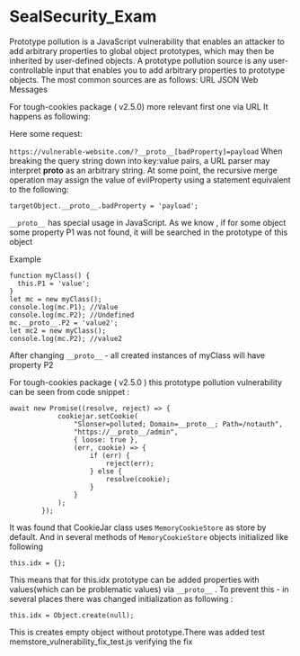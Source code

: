 # SealSecurity_Exam
Prototype pollution is a JavaScript vulnerability that enables an attacker to 
add arbitrary properties to global object prototypes, which may then be inherited by user-defined objects.
A prototype pollution source is any user-controllable input that enables you to add arbitrary properties to prototype objects. 
The most common sources are as follows:
URL 
JSON
Web Messages

For tough-cookies package ( v2.5.0) more relevant first one via URL
It happens as following: 

Here some request: 

`https://vulnerable-website.com/?__proto__[badProperty]=payload`
When breaking the query string down into key:value pairs, a URL parser may interpret __proto__ as an arbitrary string. 
At some point, the recursive merge operation may assign the value of evilProperty using a statement equivalent to the following:

`targetObject.__proto__.badProperty = 'payload';`

`__proto__` has special usage in JavaScript. As we know , if for some object some property P1 was not found, it will be searched in the prototype of this object

Example
```
function myClass() { 
  this.P1 = 'value';
} 
let mc = new myClass();
console.log(mc.P1); //Value 
console.log(mc.P2); //Undefined
mc.__proto__.P2 = 'value2';
let mc2 = new myClass();
console.log(mc.P2); //value2
```
After changing `__proto__` - all created instances of myClass will have property P2

For tough-cookies package ( v2.5.0 ) this prototype pollution vulnerability can be seen from code snippet :  
```
await new Promise((resolve, reject) => {
            cookiejar.setCookie(
                "Slonser=polluted; Domain=__proto__; Path=/notauth",
                "https://__proto__/admin",
                { loose: true },
                (err, cookie) => {
                    if (err) {
                        reject(err);
                    } else {
                        resolve(cookie);
                    }
                }
            );
        });
```

It was found that CookieJar class uses `MemoryCookieStore` as store by default. And in several methods of `MemoryCookieStore` objects initialized like following 
```
this.idx = {}; 
```
This means that for this.idx prototype can be added properties with values(which can be problematic values)  via `__proto__` . To prevent this - in several places there was changed initialization as following : 
```
this.idx = Object.create(null);
```
This is creates empty object without prototype.There was added test 
memstore_vulnerability_fix_test.js  verifying the fix
